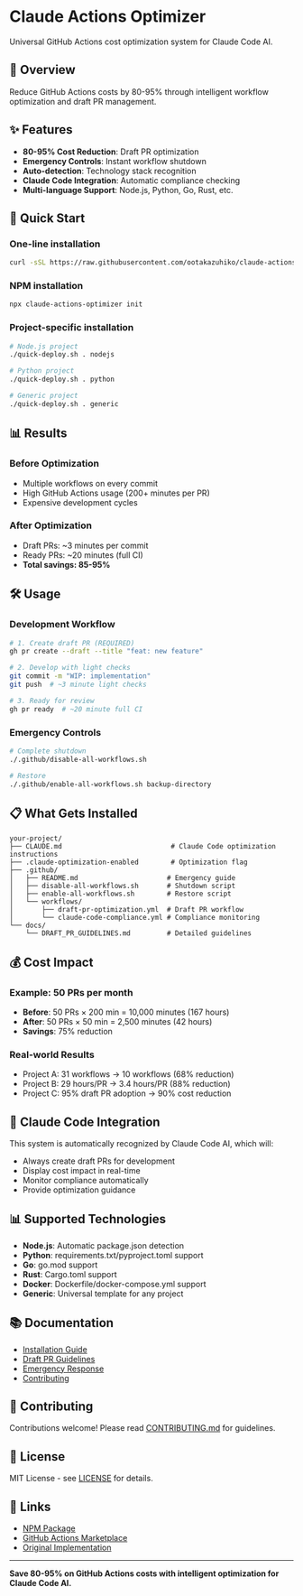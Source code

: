 # Claude Actions Optimizer

Universal GitHub Actions cost optimization system for Claude Code AI.

## 🎯 Overview

Reduce GitHub Actions costs by 80-95% through intelligent workflow optimization and draft PR management.

## ✨ Features

- **80-95% Cost Reduction**: Draft PR optimization
- **Emergency Controls**: Instant workflow shutdown
- **Auto-detection**: Technology stack recognition
- **Claude Code Integration**: Automatic compliance checking
- **Multi-language Support**: Node.js, Python, Go, Rust, etc.

## 🚀 Quick Start

### One-line installation
```bash
curl -sSL https://raw.githubusercontent.com/ootakazuhiko/claude-actions-optimizer/main/install.sh | bash
```

### NPM installation
```bash
npx claude-actions-optimizer init
```

### Project-specific installation
```bash
# Node.js project
./quick-deploy.sh . nodejs

# Python project  
./quick-deploy.sh . python

# Generic project
./quick-deploy.sh . generic
```

## 📊 Results

### Before Optimization
- Multiple workflows on every commit
- High GitHub Actions usage (200+ minutes per PR)
- Expensive development cycles

### After Optimization  
- Draft PRs: ~3 minutes per commit
- Ready PRs: ~20 minutes (full CI)
- **Total savings: 85-95%**

## 🛠️ Usage

### Development Workflow
```bash
# 1. Create draft PR (REQUIRED)
gh pr create --draft --title "feat: new feature"

# 2. Develop with light checks
git commit -m "WIP: implementation"
git push  # ~3 minute light checks

# 3. Ready for review
gh pr ready  # ~20 minute full CI
```

### Emergency Controls
```bash
# Complete shutdown
./.github/disable-all-workflows.sh

# Restore  
./.github/enable-all-workflows.sh backup-directory
```

## 📋 What Gets Installed

```
your-project/
├── CLAUDE.md                           # Claude Code optimization instructions
├── .claude-optimization-enabled        # Optimization flag
├── .github/
│   ├── README.md                      # Emergency guide
│   ├── disable-all-workflows.sh       # Shutdown script
│   ├── enable-all-workflows.sh        # Restore script
│   └── workflows/
│       ├── draft-pr-optimization.yml  # Draft PR workflow
│       └── claude-code-compliance.yml # Compliance monitoring
└── docs/
    └── DRAFT_PR_GUIDELINES.md         # Detailed guidelines
```

## 💰 Cost Impact

### Example: 50 PRs per month
- **Before**: 50 PRs × 200 min = 10,000 minutes (167 hours)
- **After**: 50 PRs × 50 min = 2,500 minutes (42 hours)
- **Savings**: 75% reduction

### Real-world Results
- Project A: 31 workflows → 10 workflows (68% reduction)
- Project B: 29 hours/PR → 3.4 hours/PR (88% reduction)
- Project C: 95% draft PR adoption → 90% cost reduction

## 🤖 Claude Code Integration

This system is automatically recognized by Claude Code AI, which will:
- Always create draft PRs for development
- Display cost impact in real-time
- Monitor compliance automatically
- Provide optimization guidance

## 📊 Supported Technologies

- **Node.js**: Automatic package.json detection
- **Python**: requirements.txt/pyproject.toml support
- **Go**: go.mod support
- **Rust**: Cargo.toml support  
- **Docker**: Dockerfile/docker-compose.yml support
- **Generic**: Universal template for any project

## 📚 Documentation

- [Installation Guide](docs/INSTALLATION.md)
- [Draft PR Guidelines](docs/DRAFT_PR_GUIDELINES.md)
- [Emergency Response](.github/README.md)
- [Contributing](CONTRIBUTING.md)

## 🤝 Contributing

Contributions welcome! Please read [CONTRIBUTING.md](CONTRIBUTING.md) for guidelines.

## 📄 License

MIT License - see [LICENSE](LICENSE) for details.

## 🔗 Links

- [NPM Package](https://www.npmjs.com/package/claude-actions-optimizer)
- [GitHub Actions Marketplace](https://github.com/marketplace/actions/claude-actions-optimizer)
- [Original Implementation](https://github.com/itdojp/shirokane-app-site-test-fork/issues/279)

---

**Save 80-95% on GitHub Actions costs with intelligent optimization for Claude Code AI.**